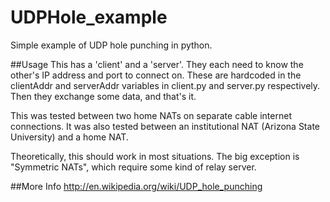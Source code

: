 UDPHole_example
===============

Simple example of UDP hole punching in python.

##Usage
This has a 'client' and a 'server'. They each need to know the other's IP address and port to connect on. These are
hardcoded in the clientAddr and serverAddr variables in client.py and server.py respectively. 
Then they exchange some data, and that's it. 


This was tested between two home NATs on separate cable internet connections. 
It was also tested between an institutional NAT (Arizona State University) and a home NAT.

Theoretically, this should work in most situations. The big exception is "Symmetric NATs", which require some 
kind of relay server.


##More Info
http://en.wikipedia.org/wiki/UDP_hole_punching
